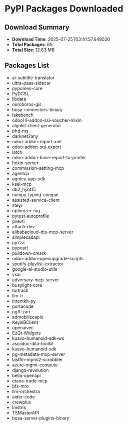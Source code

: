 # PyPI Packages Downloaded

## Download Summary
- **Download Time**: 2025-07-25T03:41:57.649520
- **Total Packages**: 65
- **Total Size**: 12.63 MB

## Packages List
- ai-subtitle-translator
- ultra-paas-sidecar
- pypomes-core
- PyDCSL
- libdata
- ouroboros-gis
- bosa-connectors-binary
- lakebench
- odoo14-addon-ssi-voucher-mixin
- algokit-client-generator
- phd-ms
- darknet2any
- odoo-addon-report-xml
- odoo-addon-sql-export
- latch
- odoo-addon-base-report-to-printer
- hexin-server
- commission-setting-mcp
- agentcp
- agntcy-app-sdk
- ksei-mcp
- db2_hj3415
- numpy-typing-compat
- assisted-service-client
- steyr
- optimizer-rag
- pytest-autoprofile
- pvevti
- attach-dev
- alibabacloud-dts-mcp-server
- simplecadapi
- py7za
- pypearl
- pulldown-cmark
- odoo-addon-openupgrade-scripts
- spotify-playlist-extractor
- google-ai-studio-utils
- vsai
- adversary-mcp-server
- busylight-core
- tortrack
- llm-tr
- intentkit-py
- portacode
- ngff-zarr
- admobilizeapis
- KeyisBClient
- openaivec
- EzQt-Widgets
- kuavo-humanoid-sdk-ws
- asciidoc-dita-toolkit
- kuavo-humanoid-sdk
- pg-metadata-mcp-server
- lastfm-mpris2-scrobbler
- azure-mgmt-compute
- django-revolution
- bella-openapi
- etana-trade-mcp
- bfs-mro
- llm-orchestra
- aider-code
- crewplus
- lmstrix
- TSMasterAPI
- bosa-server-plugins-binary
